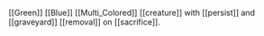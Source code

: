 [[Green]] [[Blue]] [[Multi_Colored]] [[creature]] with [[persist]] and [[graveyard]] [[removal]] on [[sacrifice]].